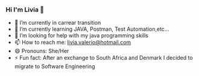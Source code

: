 ### Hi I'm Livia 👋


- 🔭 I’m currently in carrear transition
- 🌱 I’m currently learning JAVA, Postman, Test Automation,etc...
- 🤔 I’m looking for help with my java programming skills
- 📫 How to reach me: livia.valerio@hotmail.com
- 😄 Pronouns: She/Her
- ⚡ Fun fact: After an exchange to South Africa and Denmark I decided to migrate to Software Engineering
